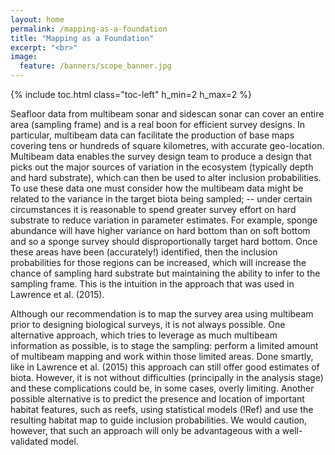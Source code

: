 ```yaml
---
layout: home
permalink: /mapping-as-a-foundation
title: "Mapping as a Foundation"
excerpt: "<br>"
image:
  feature: /banners/scope_banner.jpg
---
```

{% include toc.html class="toc-left" h_min=2 h_max=2 %}

Seafloor data from multibeam sonar and sidescan sonar can cover an entire area (sampling frame) and is a real boon for efficient survey designs. In particular, multibeam data can facilitate the production of base maps covering tens or hundreds of square kilometres, with accurate geo-location. Multibeam data enables the survey design team to produce a design that picks out the major sources of variation in the ecosystem (typically depth and hard substrate), which can then be used to alter inclusion probabilities. To use these data one must consider how the multibeam data might be related to the variance in the target biota being sampled; -- under certain circumstances it is reasonable to spend greater survey effort on hard substrate to reduce variation in parameter estimates. For example, sponge abundance will have higher variance on hard bottom than on soft bottom and so a sponge survey should disproportionally target hard bottom. Once these areas have been (accurately!) identified, then the inclusion probabilities for those regions can be increased, which will increase the chance of sampling hard substrate but maintaining the ability to infer to the sampling frame. This is the intuition in the approach that was used in Lawrence et al. (2015).

Although our recommendation is to map the survey area using multibeam prior to designing biological surveys, it is not always possible. One alternative approach, which tries to leverage as much multibeam information as possible, is to stage the sampling: perform a limited amount of multibeam mapping and work within those limited areas. Done smartly, like in Lawrence et al. (2015) this approach can still offer good estimates of biota. However, it is not without difficulties (principally in the analysis stage) and these complications could be, in some cases, overly limiting. Another possible alternative is to predict the presence and location of important habitat features, such as reefs, using statistical models (!Ref) and use the resulting habitat map to guide inclusion probabilities. We would caution, however, that such an approach will only be advantageous with a well-validated model.